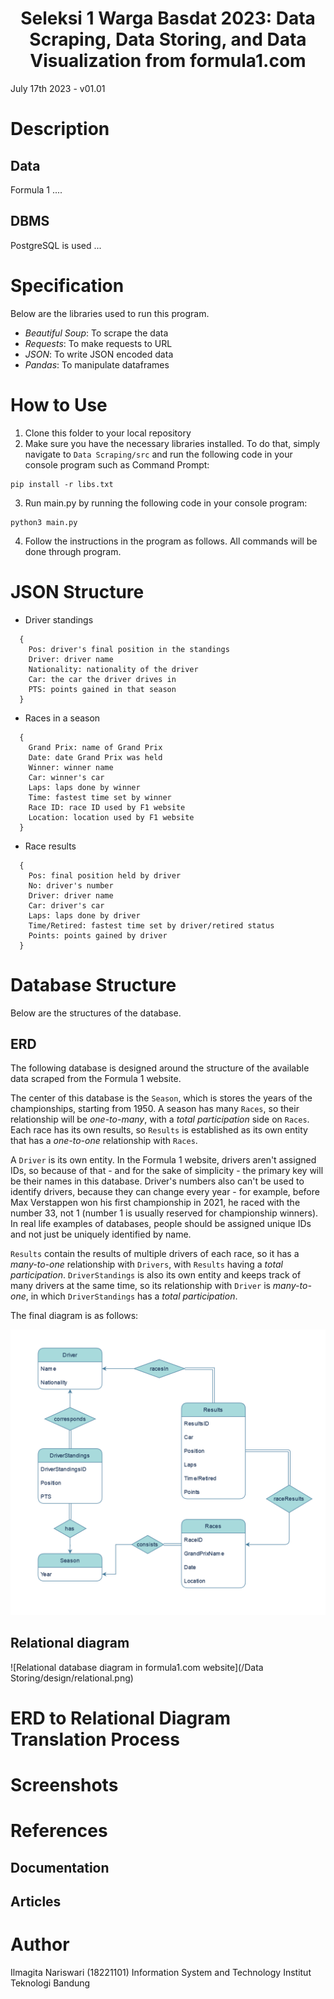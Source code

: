 <h1 align="center">Seleksi 1 Warga Basdat 2023: Data Scraping, Data Storing, and Data Visualization from formula1.com</h1>

July 17th 2023 - v01.01

# Description
## Data
Formula 1 .... 

## DBMS
PostgreSQL is used ...

# Specification
Below are the libraries used to run this program.

* *Beautiful Soup*: To scrape the data
* *Requests*: To make requests to URL
* *JSON*: To write JSON encoded data
* *Pandas*: To manipulate dataframes

# How to Use
1. Clone this folder to your local repository
2. Make sure you have the necessary libraries installed. To do that, simply navigate to `Data Scraping/src` and run the following code in your console program such as Command Prompt:
```
pip install -r libs.txt
```
3. Run main.py by running the following code in your console program:
```
python3 main.py
```
4. Follow the instructions in the program as follows. All commands will be done through program.

# JSON Structure
* Driver standings
```
  {
    Pos: driver's final position in the standings
    Driver: driver name
    Nationality: nationality of the driver
    Car: the car the driver drives in
    PTS: points gained in that season
  }
```
* Races in a season
```
  {
    Grand Prix: name of Grand Prix
    Date: date Grand Prix was held
    Winner: winner name
    Car: winner's car
    Laps: laps done by winner
    Time: fastest time set by winner
    Race ID: race ID used by F1 website
    Location: location used by F1 website
  }
```
* Race results
```
  {
    Pos: final position held by driver
    No: driver's number
    Driver: driver name
    Car: driver's car
    Laps: laps done by driver
    Time/Retired: fastest time set by driver/retired status
    Points: points gained by driver
  }
```
# Database Structure
Below are the structures of the database.

## ERD
The following database is designed around the structure of the available data scraped from the Formula 1 website.

The center of this database is the `Season`, which is stores the years of the championships, starting from 1950. A season has many `Races`, so their relationship will be _one-to-many_, with a _total participation_ side on `Races`. Each race has its own results, so `Results` is established as its own entity that has a _one-to-one_ relationship with `Races`. 

A `Driver` is its own entity. In the Formula 1 website, drivers aren't assigned IDs, so because of that - and for the sake of simplicity - the primary key will be their names in this database. Driver's numbers also can't be used to identify drivers, because they can change every year - for example, before Max Verstappen won his first championship in 2021, he raced with the number 33, not 1 (number 1 is usually reserved for championship winners). In real life examples of databases, people should be assigned unique IDs and not just be uniquely identified by name.

`Results` contain the results of multiple drivers of each race, so it has a _many-to-one_ relationship with `Drivers`, with `Results` having a _total participation_. `DriverStandings` is also its own entity and keeps track of many drivers at the same time, so its relationship with `Driver` is _many-to-one_, in which `DriverStandings` has a _total participation_.

The final diagram is as follows:

![ERD of the Formula 1 website database](<Data Storing/design/ERD.png>)

## Relational diagram

![Relational database diagram in formula1.com website](/Data Storing/design/relational.png)

# ERD to Relational Diagram Translation Process




# Screenshots

# References
## Documentation
## Articles


# Author
Ilmagita Nariswari (18221101)
Information System and Technology
Institut Teknologi Bandung
